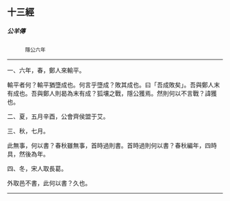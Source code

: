 

## 十三經

##### 公羊傳
　　　`隱公六年`

* * *

一、六年，春，鄭人來輸平。

輸平者何？輸平猶墮成也。何言乎墮成？敗其成也。曰「吾成敗矣」。吾與鄭人末有成也。吾與鄭人則曷為末有成？狐壤之戰，隱公獲焉。然則何以不言戰？諱獲也。

二、夏，五月辛酉，公會齊侯盟于艾。

三、秋，七月。

此無事，何以書？春秋雖無事，首時過則書。首時過則何以書？春秋編年，四時具，然後為年。

四、冬，宋人取長葛。

外取邑不書，此何以書？久也。

* * *

